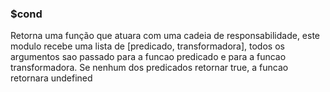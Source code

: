 ### $cond

Retorna uma função que atuara com uma cadeia de responsabilidade, este modulo recebe uma lista de [predicado, transformadora], todos os argumentos sao passado para a funcao predicado e para a funcao transformadora. Se nenhum dos predicados retornar true, a funcao retornara undefined
